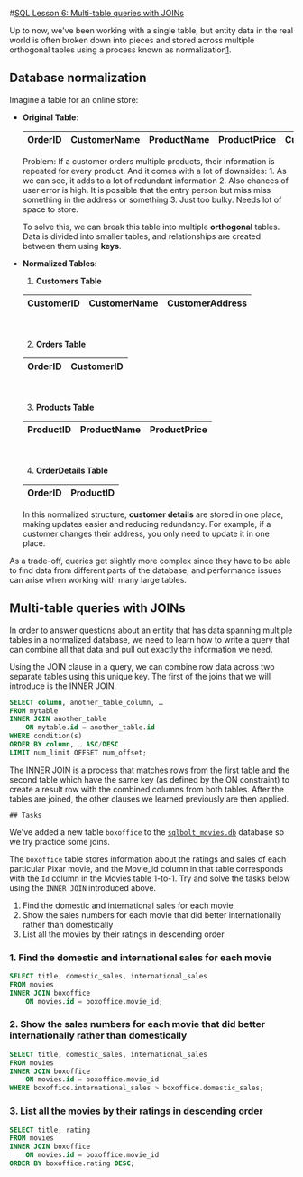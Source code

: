 #[SQL Lesson 6: Multi-table queries with JOINs
](https://sqlbolt.com/lesson/select_queries_with_joins)

Up to now, we've been working with a single table, but entity data in the real world is often broken down into pieces and stored across multiple orthogonal tables using a process known as normalization[1](https://en.wikipedia.org/wiki/Database_normalization).

## Database normalization

Imagine a table for an online store:

- **Original Table**:

    |OrderID | CustomerName | ProductName | ProductPrice | CustomerAddress|
    |--------|--------------|-------------|--------------|----------------|

    Problem: If a customer orders multiple products, their information is repeated for every product. And it comes with a lot of downsides:
        1. As we can see, it adds to a lot of redundant information
        2. Also chances of user error is high. It is possible that the entry person but miss miss something in the address or something
        3. Just too bulky. Needs lot of space to store.

    To solve this, we can break this table into multiple **orthogonal** tables. Data is divided into smaller tables, and relationships are created between them using **keys**.

 - **Normalized Tables:**

    1.  **Customers Table**

    | CustomerID | CustomerName | CustomerAddress |
    |------------|--------------|-----------------|
    <br>
    <br>

    2. **Orders Table**

    | OrderID  | CustomerID | 
    |----------|------------|
    <br>
    <br>

    3. **Products Table**

    | ProductID   | ProductName | ProductPrice | 
    |-------------|-------------|--------------|
    <br>
    <br>

    4. **OrderDetails Table**

    | OrderID   | ProductID | 
    |-----------|-----------|

    In this normalized structure, **customer details** are stored in one place, making updates easier and reducing redundancy. For example, if a customer changes their address, you only need to update it in one place.

As a trade-off, queries get slightly more complex since they have to be able to find data from different parts of the database, and performance issues can arise when working with many large tables.

## Multi-table queries with JOINs

In order to answer questions about an entity that has data spanning multiple tables in a normalized database, we need to learn how to write a query that can combine all that data and pull out exactly the information we need.

Using the JOIN clause in a query, we can combine row data across two separate tables using this unique key. The first of the joins that we will introduce is the INNER JOIN.

```sql
SELECT column, another_table_column, …
FROM mytable
INNER JOIN another_table 
    ON mytable.id = another_table.id
WHERE condition(s)
ORDER BY column, … ASC/DESC
LIMIT num_limit OFFSET num_offset;
```

The INNER JOIN is a process that matches rows from the first table and the second table which have the same key (as defined by the ON constraint) to create a result row with the combined columns from both tables. After the tables are joined, the other clauses we learned previously are then applied.

    ## Tasks    

We've added a new table `boxoffice` to the [`sqlbolt_movies.db`](../databases/sqlbolt_movies.db) database so we try practice some joins. 

The `boxoffice` table stores information about the ratings and sales of each particular Pixar movie, and the Movie_id column in that table corresponds with the `Id` column in the Movies table 1-to-1. Try and solve the tasks below using the `INNER JOIN` introduced above.



1. Find the domestic and international sales for each movie
2. Show the sales numbers for each movie that did better internationally rather than domestically
3. List all the movies by their ratings in descending order



### 1. Find the domestic and international sales for each movie

```sql
SELECT title, domestic_sales, international_sales 
FROM movies
INNER JOIN boxoffice
    ON movies.id = boxoffice.movie_id;
```
### 2. Show the sales numbers for each movie that did better internationally rather than domestically

```sql
SELECT title, domestic_sales, international_sales 
FROM movies
INNER JOIN boxoffice
    ON movies.id = boxoffice.movie_id
WHERE boxoffice.international_sales > boxoffice.domestic_sales;
```


### 3. List all the movies by their ratings in descending order

```sql
SELECT title, rating
FROM movies
INNER JOIN boxoffice
    ON movies.id = boxoffice.movie_id
ORDER BY boxoffice.rating DESC;
```
